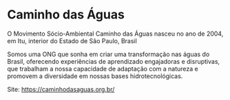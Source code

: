 # Caminho das Águas
O Movimento Sócio-Ambiental Caminho das Águas nasceu no ano de 2004, em Itu, interior do Estado de São Paulo, Brasil

Somos uma ONG que sonha em criar uma transformação nas águas do Brasil, oferecendo experiências de aprendizado engajadoras e disruptivas, que trabalham a nossa capacidade de adaptação com a natureza e promovem a diversidade em nossas bases hidrotecnológicas.

Site: https://caminhodasaguas.org.br/